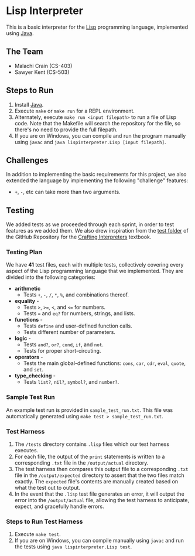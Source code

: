 # Lisp Interpreter

This is a basic interpreter for the [Lisp](<https://en.wikipedia.org/wiki/Lisp_(programming_language)>) programming language, implemented using [Java](https://www.java.com/en/).

## The Team

- Malachi Crain (CS-403)
- Sawyer Kent (CS-503)

## Steps to Run

1. Install [Java](https://www.java.com/en/download/).
2. Execute `make` or `make run` for a REPL environment.
3. Alternately, execute `make run <input filepath>` to run a file of Lisp code. Note that the Makefile will search the repository for the file, so there's no need to provide the full filepath.
4. If you are on Windows, you can compile and run the program manually using `javac` and `java lispinterpreter.Lisp [input filepath]`.

## Challenges

In addition to implementing the basic requirements for this project, we also extended the language by implementing the following "challenge" features:

- `+`, `-`, etc can take more than two arguments.

## Testing

We added tests as we proceeded through each sprint, in order to test features as we added them. We also drew inspiration from the [test folder](https://github.com/munificent/craftinginterpreters/tree/master/test) of the GitHub Repository for the [Crafting Interpreters](https://craftinginterpreters.com/index.html) textbook.

### Testing Plan

We have **41** test files, each with multiple tests, collectively covering every aspect of the Lisp programming language that we implemented. They are divided into the following categories:

- **arithmetic**
  - Tests `+`, `-`, `/`, `*`, `%`, and combinations thereof.
- **equality** -
  - Tests `>`, `>=`, `<`, and `<=` for numbers.
  - Tests `=` and `eq?` for numbers, strings, and lists.
- **functions** -
  - Tests `define` and user-defined function calls.
  - Tests different number of parameters.
- **logic** -
  - Tests `and?`, `or?`, `cond`, `if`, and `not`.
  - Tests for proper short-circuting.
- **operators** -
  - Tests the main global-defined functions: `cons`, `car`, `cdr`, `eval`, `quote`, and `set`.
- **type_checking** -
  - Tests `list?`, `nil?`, `symbol?`, and `number?`.

### Sample Test Run

An example test run is provided in `sample_test_run.txt`. This file was automatically generated using `make test > sample_test_run.txt`.

### Test Harness

1. The `/tests` directory contains `.lisp` files which our test harness executes.
2. For each file, the output of the `print` statements is written to a corresponding `.txt` file in the `/output/actual` directory.
3. The test harness then compares this output file to a corresponding `.txt` file in the `/output/expected` directory to assert that the two files match exactly. The `expected` file's contents are manually created based on what the test out to output.
4. In the event that the `.lisp` test file generates an error, it will output the error into the `/output/actual` file, allowing the test harness to anticipate, expect, and gracefully handle errors.

### Steps to Run Test Harness

1. Execute `make test`.
2. If you are on Windows, you can compile manually using `javac` and run the tests using `java lispinterpreter.Lisp test`.
